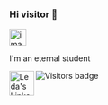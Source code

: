 ### Hi visitor 👋
<img alt="imagem de abertura" src="https://slackmojis.com/emojis/7248-baby-yoda-soup/download" width="30"/>
<p> I'm an eternal student</p>
<a href="https://www.linkedin.com/in/leda-gomes-ferreira-75324829/>">
  <img align="left" alt="Leda's LinkedIN" width= "44px" src="https://img.shields.io/badge/LinkedIn-0077B5?style=for-the-badge&logo=linkedin&logoColor=white"/>
  </a>
  <img src="https://badges.pufler.dev/visits/Mitsu325/Mitsu325" alt="Visitors badge" />
  
